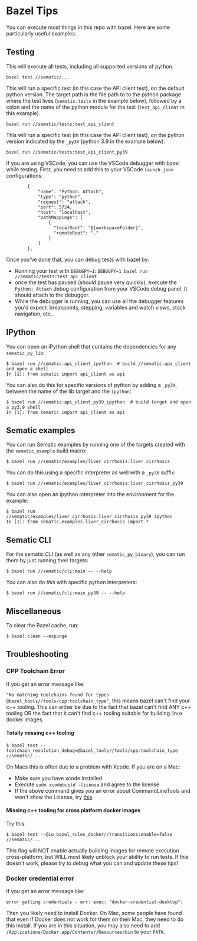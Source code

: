 # Bazel Tips

You can execute most things in this repo with bazel. Here are some particularly useful examples:

## Testing

This will execute all tests, including all supported versions of python.
```
bazel test //sematic/...
```

This will run a specific test (in this case the API client test), on the default python version.
The target path is the file path to to the python package where the test lives (`sematic.tests`
in the example below), followed by a colon and the name of the python module for the test
(`test_api_client` in this example).
```
bazel run //sematic/tests:test_api_client
```

This will run a specific test (in this case the API client test), on the python version indicated
by the `_py3X` (python 3.9 in the example below).
```
bazel run //sematic/tests:test_api_client_py39
```

If you are using VSCode, you can use the VSCode debugger with bazel while testing. First, you
need to add this to your VSCode `launch.json` configurations:
```
        {
            "name": "Python: Attach",
            "type": "python",
            "request": "attach",
            "port": 5724,
            "host": "localhost",
            "pathMappings": [
                {
                  "localRoot": "${workspaceFolder}",
                  "remoteRoot": "."
                }
            ]
        },
```

Once you've done that, you can debug tests with bazel by:
- Running your test with `DEBUGPY=1`: `DEBUGPY=1 bazel run //sematic/tests:test_api_client`
- once the test has paused (should pause very quickly), execute the `Python: Attach` debug
configuration from your VSCode debug panel. It should attach to the debugger.
- While the debugger is running, you can use all the debugger features you'd expect: breakpoints,
stepping, variables and watch views, stack navigation, etc..


## IPython
You can open an iPython shell that contains the dependencies for any `sematic_py_lib`:
```
$ bazel run //sematic:api_client_ipython  # build //sematic:api_client and open a shell
In [1]: from sematic import api_client as api
```

You can also do this for specific versions of python by adding a `_py3X_` between the
name of the lib target and the `ipython`:
```
$ bazel run //sematic:api_client_py39_ipython  # build target and open a py3.9 shell
In [1]: from sematic import api_client as api
```

## Sematic examples
You can run Sematic examples by running one of the targets created with the
`sematic_example` build macro:
```
$ bazel run //sematic/examples/liver_cirrhosis:liver_cirrhosis
```

You can do this using a specific interpreter as well with a `_py3X` suffix:
```
$ bazel run //sematic/examples/liver_cirrhosis:liver_cirrhosis_py39
```

You can also open an ipython interpreter into the environment for the example:
```
$ bazel run //sematic/examples/liver_cirrhosis:liver_cirrhosis_py39_ipython
In [1]: from sematic.examples.liver_cirrhosis import *
```

## Sematic CLI
For the sematic CLI (as well as any other `sematic_py_binary`), you can run them
by just running their targets:

```
$ bazel run //sematic/cli:main -- --help
```

You can also do *this* with specific python interpreters:
```
$ bazel run //sematic/cli:main_py39 -- --help
```

## Miscellaneous
To clear the Bazel cache, run:

```
$ bazel clean --expunge
```

## Troubleshooting

### CPP Toolchain Error
If you get an error message like:

`"No matching toolchains found for types @bazel_tools//tools/cpp:toolchain_type"`,
this means bazel can't find your c++ tooling. This can either be due to the fact that
bazel can't find ANY c++ tooling OR the fact that it can't find c++ tooling suitable
for building linux docker images.

#### Totally missing c++ tooling
```
$ bazel test --toolchain_resolution_debug=@bazel_tools//tools/cpp:toolchain_type //sematic/...
```

On Macs this is often due to a problem with Xcode. If you are on a Mac:
- Make sure you have xcode installed
- Execute `sudo xcodebuild -license` and agree to the license
- If the above command gives you an error about CommandLineTools and won't show
the License, try [this](https://stackoverflow.com/a/72115137/2540669)

#### Missing c++ tooling for cross platform docker images
Try this:
```
$ bazel test --@io_bazel_rules_docker//transitions:enable=false //sematic/...
```

This flag will NOT enable actually building images for remote execution
cross-platform, but WILL most likely unblock your ability to run tests.
If this doesn't work, please try to debug what you can and update these
tips!

### Docker credential error

If you get an error message like:
```
error getting credentials - err: exec: "docker-credential-desktop":
```
Then you likely need to install Docker. On Mac, some people have found
that even if Docker does not work for them on their Mac, they need to
do this install. If you are in this situation, you may also need to add
`/Applications/Docker.app/Contents//Resources/bin` to your `PATH`.
